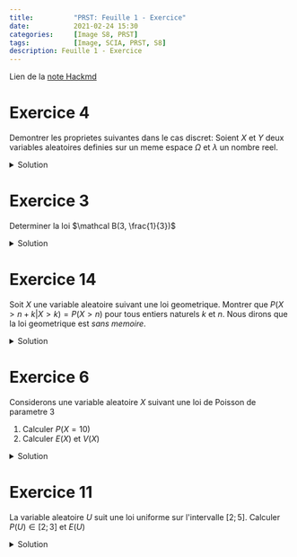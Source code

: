 ```yaml
---
title:          "PRST: Feuille 1 - Exercice"
date:           2021-02-24 15:30
categories:     [Image S8, PRST]
tags:           [Image, SCIA, PRST, S8]
description: Feuille 1 - Exercice
---
```

Lien de la [note Hackmd](https://hackmd.io/@lemasymasa/r1o44y4Md)

# Exercice 4

Demontrer les proprietes suivantes dans le cas discret: Soient $X$ et $Y$ deux variables aleatoires definies sur un meme espace $\Omega$ et $\lambda$ un nombre reel.

<details markdown="1">
<summary>Solution</summary>

Soit $\omega_1,...,\omega_n$ les issues i.e.
$\Omega = \{\omega_1;...;\omega_n\}$
$$
\begin{aligned}
E(X\times Y) &= \sum_{\omega\in\Omega}(X(\omega) + Y(\omega))\\
&= \underbrace{\sum_{\omega\in\Omega} p(\omega)X\vert\omega\vert}_{=E(X)} + \underbrace{\sum_{\omega\in\Omega} p(\omega)Y\vert\omega\vert}_{=E(Y)}\\
&= E(X) + E(Y)
\end{aligned}
$$

$$
\begin{aligned}
E(\lambda X) &= \sum_{\omega\in\Omega}p(\omega)\lambda X(\omega)\\
&= \lambda\sum_{\omega\in\Omega}p(\omega)X(\omega)\\
&= \lambda E(X)
\end{aligned}
$$

</details>

# Exercice 3

Determiner la loi $\mathcal B(3, \frac{1}{3})$

<details markdown="1">
<summary>Solution</summary>

- $P(X = x_1) = \binom{3}{0}\times\frac{1}{3}^0\times\frac{2}{3}^3 = \frac{8}{27}$
- $P(X = x_2) = \binom{3}{1}\times\frac{1}{3}^1\times\frac{2}{3}^2  = \frac{4}{9}$
- $P(X = x_3) = \binom{3}{2}\times\frac{1}{3}^2\times\frac{2}{3}^1  = \frac{2}{9}$
- $P(X = x_4) = \binom{3}{3}\times\frac{1}{3}^3\times\frac{2}{3}^0  = \frac{1}{27}$

|$P(X)$|$\frac{8}{27}$|$\frac{4}{9}$|$\frac{2}{9}$|$\frac{1}{27}$|
|-|-|-|-|-|
|$X$|$x_1$|$x_2$|$x_3$|$x_4$|

</details>

# Exercice 14
Soit $X$ une variable aleatoire suivant une loi geometrique. Montrer que $P(X\gt n+k\vert X\gt k) = P(X\gt n)$ pour tous entiers naturels $k$ et $n$.
Nous dirons que la loi geometrique est *sans memoire*.


<details markdown="1">
<summary>Solution</summary>
Soient $n$ et $k$ deux entiers naturels.

$$
\begin{aligned}
P(X\gt n) &= \sum_{k\gt n} pq^{k-1}\\
&= pq^n + pq^{n+2} +...\\
&= pq^n(1+q+q^2+...)
\end{aligned}
$$

Or $\sum_{k\ge0}q^k=\frac{1}{1-q}$ pour $0\le q\lt1$

D'ou:

$$
P(X\gt n) = pq^n\times\frac{1}{1-q} = pq^n\times\frac{1}{p} = q^n
$$

Ainsi:

$$
P(X\gt n+k\vert X\gt k) = \frac{P(\{X=n+k\}\cap\{x\gt k\})}{P(X\gt k)}
$$

Or $\{X=n+k\}\cap\{x\gt k\} = \{X\gt n+k\}$

D'ou:

$$
P(X\gt n + k) = \frac{P(X\gt n + k)}{P(X\gt k)} = \frac{q^{n+k}}{q^k} = q^n = P(X\gt n)
$$
</details>

# Exercice 6
Considerons une variable aleatoire $X$ suivant une loi de Poisson de parametre 3
1. Calculer $P(X=10)$
2. Calculer $E(X)$ et $V(X)$


<details markdown="1">
<summary>Solution</summary>
$$
P(X=10) = e^{-3}\times\frac{3^{10}}{10!}\\
E(X) = V(X) = 3
$$
</details>

# Exercice 11
La variable aleatoire $U$ suit une loi uniforme sur l'intervalle $[2;5]$.
Calculer $P(U)\in[2;3]$ et $E(U)$

<details markdown="1">
<summary>Solution</summary>
$P(U) = \frac{1}{3}$
</details>

